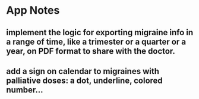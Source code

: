 #  App Notes

## implement the logic for exporting migraine info in a range of time, like a trimester or a quarter or a year, on PDF format to share with the doctor.

## add a sign on calendar to migraines with palliative doses: a dot, underline, colored number...

